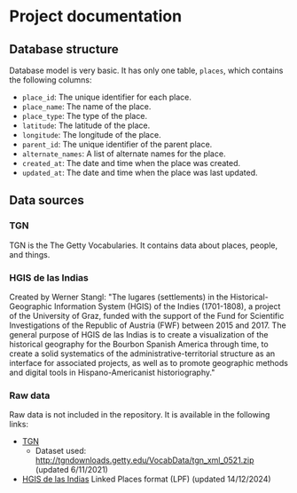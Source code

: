 # Project documentation

## Database structure

Database model is very basic. It has only one table, `places`, which contains the following columns:

- `place_id`: The unique identifier for each place.
- `place_name`: The name of the place.
- `place_type`: The type of the place.
- `latitude`: The latitude of the place.
- `longitude`: The longitude of the place.
- `parent_id`: The unique identifier of the parent place.
- `alternate_names`: A list of alternate names for the place.
- `created_at`: The date and time when the place was created.
- `updated_at`: The date and time when the place was last updated.

## Data sources

### TGN

TGN is the The Getty Vocabularies. It contains data about places, people, and things.

### HGIS de las Indias

Created by Werner Stangl: "The lugares (settlements) in the Historical-Geographic Information System (HGIS) of the Indies (1701-1808), a project of the University of Graz, funded with the support of the Fund for Scientific Investigations of the Republic of Austria (FWF) between 2015 and 2017. The general purpose of HGIS de las Indias is to create a visualization of the historical geography for the Bourbon Spanish America through time, to create a solid systematics of the administrative-territorial structure as an interface for associated projects, as well as to promote geographic methods and digital tools in Hispano-Americanist historiography."

### Raw data

Raw data is not included in the repository. It is available in the following links:

- [TGN](http://tgndownloads.getty.edu/) 
    - Dataset used: http://tgndownloads.getty.edu/VocabData/tgn_xml_0521.zip (updated 6/11/2021)
- [HGIS de las Indias](https://whgazetteer.org/datasets/14/places) Linked Places format (LPF) (updated 14/12/2024)

